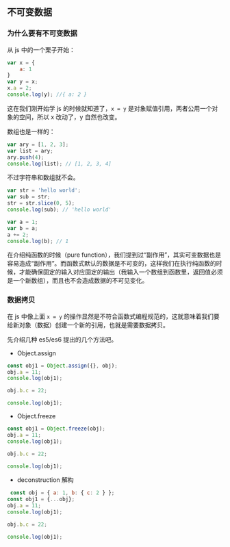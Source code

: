 ## 不可变数据

### 为什么要有不可变数据
从 js 中的一个栗子开始：
```js
var x = {
    a: 1
}
var y = x;
x.a = 2;
console.log(y); //{ a: 2 }
```
这在我们刚开始学 js 的时候就知道了，`x = y` 是对象赋值引用，两者公用一个对象的空间，所以 x 改动了，y 自然也改变。

数组也是一样的：
```js
var ary = [1, 2, 3];
var list = ary;
ary.push(4);
console.log(list); // [1, 2, 3, 4]
```
不过字符串和数组就不会。
```js
var str = 'hello world';
var sub = str;
str = str.slice(0, 5);
console.log(sub); // 'hello world'

var a = 1;
var b = a;
a += 2;
console.log(b); // 1
```

在介绍纯函数的时候（pure function），我们提到过“副作用”，其实可变数据也是容易造成“副作用”。而函数式默认的数据是不可变的，这样我们在执行纯函数的时候，才能确保固定的输入对应固定的输出（我输入一个数组到函数里，返回值必须是一个新数组），而且也不会造成数据的不可见变化。

### 数据拷贝

在 js 中像上面 `x = y` 的操作显然是不符合函数式编程规范的，这就意味着我们要给新对象（数据）创建一个新的引用，也就是需要数据拷贝。

先介绍几种 es5/es6 提出的几个方法吧。

- Object.assign
```js
const obj1 = Object.assign({}, obj);
obj.a = 11;
console.log(obj1);

obj.b.c = 22;

console.log(obj1);
```


- Object.freeze
 ```js
 const obj1 = Object.freeze(obj);
obj.a = 11;
console.log(obj1);

obj.b.c = 22;

console.log(obj1);
 ```
 
- deconstruction 解构
 ```js
  const obj = { a: 1, b: { c: 2 } };
const obj1 = {...obj};
obj.a = 11;
console.log(obj1);

obj.b.c = 22;

console.log(obj1);

